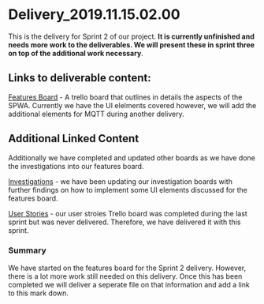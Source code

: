 ﻿# Delivery_2019.11.15.02.00

This is the delivery for Sprint 2 of our project. **It is currently unfinished and needs more work to the deliverables. We will present these in sprint three on top of the additional work necessary**. 

## Links to deliverable content:
[Features Board](https://trello.com/b/TnI2w7yA/features) - A trello board that outlines in details the aspects of the SPWA. Currently we have the UI elelments covered however, we will add the additional elements for MQTT during another delivery.

## Additional Linked Content
Additionally we have completed and updated other boards as we have done the investigations into our features board.

[Investigations](https://trello.com/b/OISN7iJA/investigations) - we have been updating our investigation boards with further findings on how to implement some UI elements discussed for the features board.

[User Stories](https://trello.com/b/IJAeBmUr/user-stories) - our user stroies Trello board was completed during the last sprint but was never delivered. Therefore, we have delivered it with this sprint.

### Summary
We have started on the features board for the Sprint 2 delivery. However, there is a lot more work still needed on this delivery. Once this has been completed we will deliver a seperate file on that information and add a link to this mark down.

